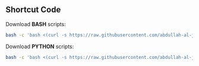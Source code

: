 ## Shortcut Code

Download **BASH** scripts:
``` BASH
bash -c 'bash <(curl -s https://raw.githubusercontent.com/abdullah-al-jaber/abdullah-al-jaber/vanilla/SCRIPTS/bash/download-bash-script.bash)'
```

Download **PYTHON** scripts:
``` BASH
bash -c 'bash <(curl -s https://raw.githubusercontent.com/abdullah-al-jaber/abdullah-al-jaber/vanilla/SCRIPTS/bash/download-python-script.bash)'
```
